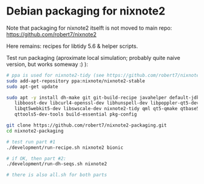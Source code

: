 # Debian packaging for nixnote2

Note that packaging for nixnote2 itselft is not moved to main repo: https://github.com/robert7/nixnote2

Here remains: recipes for libtidy 5.6 & helper scripts.

Test run packaging (aproximate local simulation; probably quite naive version, but works someway :) ):
```bash
# ppa is used for nixnote2-tidy (see https://github.com/robert7/nixnote2/wiki/NixNote-PPA)
sudo add-apt-repository ppa:nixnote/nixnote2-stable
sudo apt-get update

sudo apt -y install dh-make git git-build-recipe javahelper default-jdk \
   libboost-dev libcurl4-openssl-dev libhunspell-dev libpoppler-qt5-dev \
   libqt5webkit5-dev libswscale-dev nixnote2-tidy qml qt5-qmake qtbase5-dev \
   qttools5-dev-tools build-essential pkg-config

git clone https://github.com/robert7/nixnote2-packaging.git
cd nixnote2-packaging

# test run part #1
./development/run-recipe.sh nixnote2 bionic

# if OK, then part #2:
./development/run-dh-seqs.sh nixnote2

# there is also all.sh for both parts
```
